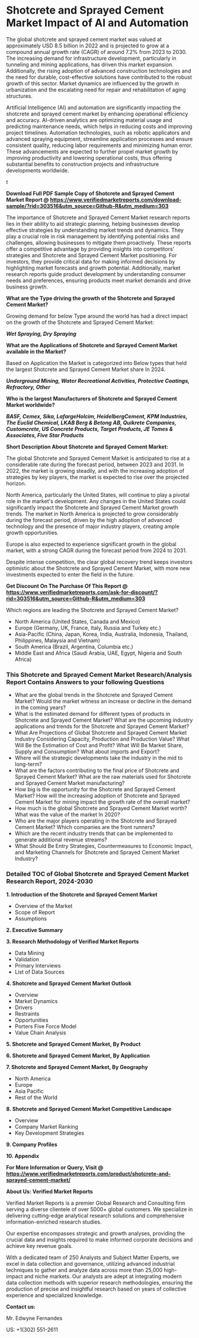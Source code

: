 <meta name="title" content="Global Shotcrete and Sprayed Cement Market Impact of AI and Automation"><meta name="description" content="The global shotcrete and sprayed cement market was valued at approximately USD 8.5 billion in 2022 and is projected to grow at a compound annual growth rate (CAGR) of "><meta name="title" content="Shotcrete and Sprayed Cement Market Size, Share, Scope, Trends, Growth, Opportunities, Analysis, Forecast"><h1>Shotcrete and Sprayed Cement Market Impact of AI and Automation</h1><p>The global shotcrete and sprayed cement market was valued at approximately USD 8.5 billion in 2022 and is projected to grow at a compound annual growth rate (CAGR) of around 7.2% from 2023 to 2030. The increasing demand for infrastructure development, particularly in tunneling and mining applications, has driven this market expansion. Additionally, the rising adoption of advanced construction technologies and the need for durable, cost-effective solutions have contributed to the robust growth of this sector. Market dynamics are influenced by the growth in urbanization and the escalating need for repair and rehabilitation of aging structures.</p><p>Artificial Intelligence (AI) and automation are significantly impacting the shotcrete and sprayed cement market by enhancing operational efficiency and accuracy. AI-driven analytics are optimizing material usage and predicting maintenance needs, which helps in reducing costs and improving project timelines. Automation technologies, such as robotic applicators and advanced spraying equipment, streamline application processes and ensure consistent quality, reducing labor requirements and minimizing human error. These advancements are expected to further propel market growth by improving productivity and lowering operational costs, thus offering substantial benefits to construction projects and infrastructure developments worldwide.</p>t</p><p id="" class=""><strong>Download Full PDF Sample Copy of Shotcrete and Sprayed Cement Market Report @ <a href="https://www.verifiedmarketreports.com/download-sample/?rid=303516&utm_source=Github-R&utm_medium=303" target="_blank">https://www.verifiedmarketreports.com/download-sample/?rid=303516&utm_source=Github-R&utm_medium=303</a></strong></p><p>The importance of&nbsp;Shotcrete and Sprayed Cement Market research reports lies in their ability to aid strategic planning, helping businesses develop effective strategies by understanding market trends and dynamics. They play a crucial role in risk management by identifying potential risks and challenges, allowing businesses to mitigate them proactively. These reports offer a competitive advantage by providing insights into competitors' strategies and Shotcrete and Sprayed Cement Market positioning. For investors, they provide critical data for making informed decisions by highlighting market forecasts and growth potential. Additionally, market research reports guide product development by understanding consumer needs and preferences, ensuring products meet market demands and drive business growth.</p><p><strong>What are the&nbsp;Type driving the growth of the Shotcrete and Sprayed Cement Market?</strong></p><p id="" class="">Growing demand for below Type around the world has had a direct impact on the growth of the Shotcrete and Sprayed Cement Market:</p><em><strong>Wet Spraying, Dry Spraying</strong></em></p><strong>What are the&nbsp;Applications&nbsp;of Shotcrete and Sprayed Cement Market available in the Market?</strong></p><p id="" class="">Based on Application the Market is categorized into Below types that held the largest Shotcrete and Sprayed Cement Market share In 2024.</p><em><strong>Underground Mining, Water Recreational Activities, Protective Coatings, Refractory, Other</strong></em></p><strong>Who is the largest Manufacturers of Shotcrete and Sprayed Cement Market worldwide?</strong></p><p><em><strong>BASF, Cemex, Sika, LafargeHolcim, HeidelbergCement, KPM Industries, The Euclid Chemical, LKAB Berg & Betong AB, Quikrete Companies, Customcrete, US Concrete Products, Target Products, JE Tomes & Associates, Five Star Products</strong></em></p><p id="" class=""><strong>Short Description About Shotcrete and Sprayed Cement Market:</strong></p><p>The global Shotcrete and Sprayed Cement Market is anticipated to rise at a considerable rate during the forecast period, between 2023 and 2031. In 2022, the market is growing steadily, and with the increasing adoption of strategies by key players, the market is expected to rise over the projected horizon.</p><p>North America, particularly the United States, will continue to play a pivotal role in the market's development. Any changes in the United States could significantly impact the Shotcrete and Sprayed Cement Market growth trends. The market in North America is projected to grow considerably during the forecast period, driven by the high adoption of advanced technology and the presence of major industry players, creating ample growth opportunities.</p><p>Europe is also expected to experience significant growth in the global market, with a strong CAGR during the forecast period from 2024 to 2031.</p><p>Despite intense competition, the clear global recovery trend keeps investors optimistic about the Shotcrete and Sprayed Cement Market, with more new investments expected to enter the field in the future.</p><p id="" class=""><strong>Get Discount On The Purchase Of This Report @ <a href="https://www.verifiedmarketreports.com/ask-for-discount/?rid=303516&utm_source=Github-R&utm_medium=303" target="_blank">https://www.verifiedmarketreports.com/ask-for-discount/?rid=303516&utm_source=Github-R&utm_medium=303</a></strong></p>Which regions are leading the Shotcrete and Sprayed Cement Market?</p><ul><li>North America (United States, Canada and Mexico)</li><li>Europe (Germany, UK, France, Italy, Russia and Turkey etc.)</li><li>Asia-Pacific (China, Japan, Korea, India, Australia, Indonesia, Thailand, Philippines, Malaysia and Vietnam)</li><li>South America (Brazil, Argentina, Columbia etc.)</li><li>Middle East and Africa (Saudi Arabia, UAE, Egypt, Nigeria and South Africa)</li></ul><h3 id="" class="">This Shotcrete and Sprayed Cement Market Research/Analysis Report Contains Answers to your following Questions</h3><ul><li>What are the global trends in the Shotcrete and Sprayed Cement Market? Would the market witness an increase or decline in the demand in the coming years?</li><li>What is the estimated demand for different types of products in Shotcrete and Sprayed Cement Market? What are the upcoming industry applications and trends for the Shotcrete and Sprayed Cement Market?</li><li>What Are Projections of Global Shotcrete and Sprayed Cement Market Industry Considering Capacity, Production and Production Value? What Will Be the Estimation of Cost and Profit? What Will Be Market Share, Supply and Consumption? What about imports and Export?</li><li>Where will the strategic developments take the industry in the mid to long-term?</li><li>What are the factors contributing to the final price of Shotcrete and Sprayed Cement Market? What are the raw materials used for Shotcrete and Sprayed Cement Market manufacturing?</li><li>How big is the opportunity for the Shotcrete and Sprayed Cement Market? How will the increasing adoption of Shotcrete and Sprayed Cement Market for mining impact the growth rate of the overall market?</li><li>How much is the global Shotcrete and Sprayed Cement Market worth? What was the value of the market In 2020?</li><li>Who are the major players operating in the Shotcrete and Sprayed Cement Market? Which companies are the front runners?</li><li>Which are the recent industry trends that can be implemented to generate additional revenue streams?</li><li>What Should Be Entry Strategies, Countermeasures to Economic Impact, and Marketing Channels for Shotcrete and Sprayed Cement Market Industry?</li></ul><h3 id="" class="">Detailed TOC of Global Shotcrete and Sprayed Cement Market Research Report, 2024-2030</h3><p id="" class=""><strong>1. Introduction of the Shotcrete and Sprayed Cement Market</strong></p><ul><li>Overview of the Market</li><li>Scope of Report</li><li>Assumptions</li></ul><p id="" class=""><strong>2. Executive Summary</strong></p><p id="" class=""><strong>3. Research Methodology of Verified Market Reports</strong></p><ul><li>Data Mining</li><li>Validation</li><li>Primary Interviews</li><li>List of Data Sources</li></ul><p id="" class=""><strong>4. Shotcrete and Sprayed Cement Market Outlook</strong></p><ul><li>Overview</li><li>Market Dynamics</li><li>Drivers</li><li>Restraints</li><li>Opportunities</li><li>Porters Five Force Model</li><li>Value Chain Analysis</li></ul><p id="" class=""><strong>5. Shotcrete and Sprayed Cement Market, By Product</strong></p><p id="" class=""><strong>6. Shotcrete and Sprayed Cement Market, By Application</strong></p><p id="" class=""><strong>7. Shotcrete and Sprayed Cement Market, By Geography</strong></p><ul><li>North America</li><li>Europe</li><li>Asia Pacific</li><li>Rest of the World</li></ul><p id="" class=""><strong>8. Shotcrete and Sprayed Cement Market Competitive Landscape</strong></p><ul><li>Overview</li><li>Company Market Ranking</li><li>Key Development Strategies</li></ul><p id="" class=""><strong>9. Company Profiles</strong></p><p id="" class=""><strong>10. Appendix</strong></p><p id="" class=""><strong>For More Information or Query, Visit @ <a href="https://www.verifiedmarketreports.com/product/shotcrete-and-sprayed-cement-market/" target="_blank">https://www.verifiedmarketreports.com/product/shotcrete-and-sprayed-cement-market/</a></strong></p><p id="" class=""><strong>About Us: Verified Market Reports</strong></p><p id="" class="">Verified Market Reports is a premier Global Research and Consulting firm serving a diverse clientele of over 5000+ global customers. We specialize in delivering cutting-edge analytical research solutions and comprehensive information-enriched research studies.</p><p id="" class="">Our expertise encompasses strategic and growth analyses, providing the crucial data and insights required to make informed corporate decisions and achieve key revenue goals.</p><p id="" class="">With a dedicated team of 250 Analysts and Subject Matter Experts, we excel in data collection and governance, utilizing advanced industrial techniques to gather and analyze data across more than 25,000 high-impact and niche markets. Our analysts are adept at integrating modern data collection methods with superior research methodologies, ensuring the production of precise and insightful research based on years of collective experience and specialized knowledge.</p><p id="" class=""><strong>Contact us:</strong></p><p id="" class="">Mr. Edwyne Fernandes</p><p id="" class="">US: +1(302) 551-2611</p>